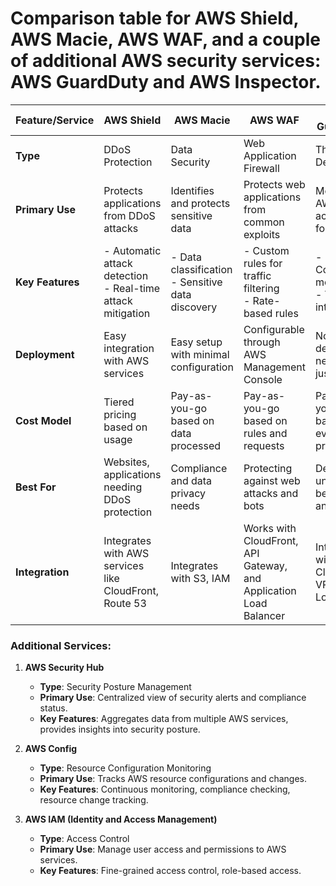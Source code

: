 # Comparison table for AWS Shield, AWS Macie, AWS WAF, and a couple of additional AWS security services: AWS GuardDuty and AWS Inspector.

| Feature/Service   | AWS Shield                          | AWS Macie                          | AWS WAF                              | AWS GuardDuty                      | AWS Inspector                     |
|-------------------|-------------------------------------|-----------------------------------|-------------------------------------|------------------------------------|-----------------------------------|
| **Type**          | DDoS Protection                     | Data Security                     | Web Application Firewall            | Threat Detection                   | Vulnerability Management           |
| **Primary Use**   | Protects applications from DDoS attacks | Identifies and protects sensitive data | Protects web applications from common exploits | Monitors AWS accounts for threats  | Assesses security vulnerabilities  |
| **Key Features**  | - Automatic attack detection<br>- Real-time attack mitigation | - Data classification<br>- Sensitive data discovery | - Custom rules for traffic filtering<br>- Rate-based rules | - Continuous monitoring<br>- Threat intelligence | - Automated security assessments<br>- Continuous scanning |
| **Deployment**    | Easy integration with AWS services  | Easy setup with minimal configuration | Configurable through AWS Management Console | No deployment needed, just enable   | Requires installation of agents    |
| **Cost Model**    | Tiered pricing based on usage      | Pay-as-you-go based on data processed | Pay-as-you-go based on rules and requests | Pay-as-you-go based on events processed | Pay-as-you-go based on assessments |
| **Best For**      | Websites, applications needing DDoS protection | Compliance and data privacy needs | Protecting against web attacks and bots | Detecting unusual behavior and threats | Identifying vulnerabilities in instances and containers |
| **Integration**   | Integrates with AWS services like CloudFront, Route 53 | Integrates with S3, IAM | Works with CloudFront, API Gateway, and Application Load Balancer | Integrates with CloudTrail, VPC Flow Logs | Integrates with EC2 and ECR         |

### Additional Services:
1. **AWS Security Hub**
   - **Type**: Security Posture Management
   - **Primary Use**: Centralized view of security alerts and compliance status.
   - **Key Features**: Aggregates data from multiple AWS services, provides insights into security posture.

2. **AWS Config**
   - **Type**: Resource Configuration Monitoring
   - **Primary Use**: Tracks AWS resource configurations and changes.
   - **Key Features**: Continuous monitoring, compliance checking, resource change tracking.

3. **AWS IAM (Identity and Access Management)**
   - **Type**: Access Control
   - **Primary Use**: Manage user access and permissions to AWS services.
   - **Key Features**: Fine-grained access control, role-based access.


